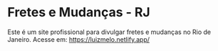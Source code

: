 # Fretes e Mudanças - RJ

Este é um site profissional para divulgar fretes e mudanças no Rio de Janeiro.
Acesse em: https://luizmelo.netlify.app/
